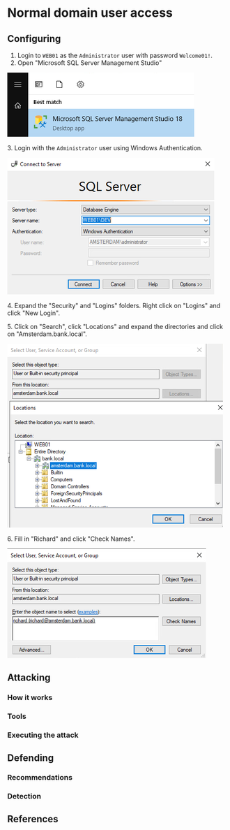 # Normal domain user access

## Configuring

1. Login to `WEB01` as the `Administrator` user with password `Welcome01!`.
2. Open "Microsoft SQL Server Management Studio"

![](<../../../../.gitbook/assets/image (65) (1).png>)

3\. Login with the `Administrator` user using Windows Authentication.

![](<../../../../.gitbook/assets/image (63).png>)

4\. Expand the "Security" and "Logins" folders. Right click on "Logins" and click "New Login".

5\. Click on "Search", click "Locations" and expand the directories and click on "Amsterdam.bank.local".

![](<../../../../.gitbook/assets/image (60).png>)

6\. Fill in "Richard" and click "Check Names".

![](<../../../../.gitbook/assets/image (64).png>)























## Attacking

### How it works



### Tools



### Executing the attack



## Defending

### Recommendations



### Detection



## References

